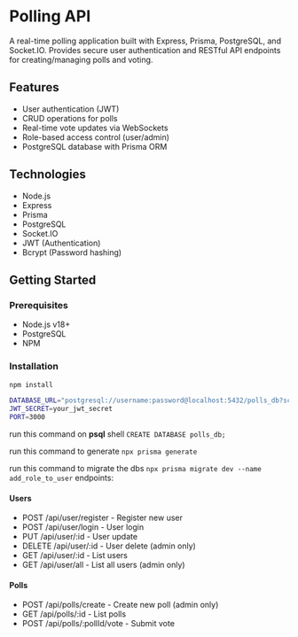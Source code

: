 # Polling API

A real-time polling application built with Express, Prisma, PostgreSQL, and Socket.IO. Provides secure user authentication and RESTful API endpoints for creating/managing polls and voting.

## Features

- User authentication (JWT)
- CRUD operations for polls
- Real-time vote updates via WebSockets
- Role-based access control (user/admin)
- PostgreSQL database with Prisma ORM

## Technologies

- Node.js
- Express
- Prisma
- PostgreSQL
- Socket.IO
- JWT (Authentication)
- Bcrypt (Password hashing)

## Getting Started

### Prerequisites
- Node.js v18+
- PostgreSQL
- NPM

### Installation
```bash
npm install
```

```bash
DATABASE_URL="postgresql://username:password@localhost:5432/polls_db?schema=public"
JWT_SECRET=your_jwt_secret
PORT=3000
```

run this command on **psql** shell `
    CREATE DATABASE polls_db;
`

run this command to generate `
npx prisma generate
`

run this command to migrate the dbs `
npx prisma migrate dev --name add_role_to_user
`
endpoints:
#### Users
- POST /api/user/register - Register new user
- POST /api/user/login - User login
- PUT /api/user/:id - User update
- DELETE /api/user/:id - User delete (admin only)
- GET /api/user/:id - List users
- GET /api/user/all - List all users (admin only)

#### Polls
- POST /api/polls/create - Create new poll (admin only)
- GET /api/polls/:id - List polls
- POST /api/polls/:pollId/vote - Submit vote